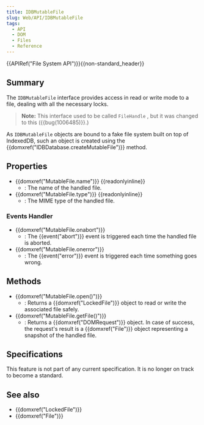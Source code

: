```yaml
---
title: IDBMutableFile
slug: Web/API/IDBMutableFile
tags:
  - API
  - DOM
  - Files
  - Reference
---
```

{{APIRef("File System API")}}{{non-standard_header}}

## Summary

The `IDBMutableFile` interface provides access in read or write mode to a file, dealing with all the necessary locks.

> **Note:** This interface used to be called `FileHandle` , but it was changed to this ({{bug(1006485)}}.)

As `IDBMutableFile` objects are bound to a fake file system built on top of IndexedDB, such an object is created using the {{domxref("IDBDatabase.createMutableFile")}} method.

## Properties

- {{domxref("MutableFile.name")}} {{readonlyinline}}
  - : The name of the handled file.
- {{domxref("MutableFile.type")}} {{readonlyinline}}
  - : The MIME type of the handled file.

### Events Handler

- {{domxref("MutableFile.onabort")}}
  - : The {{event("abort")}} event is triggered each time the handled file is aborted.
- {{domxref("MutableFile.onerror")}}
  - : The {{event("error")}} event is triggered each time something goes wrong.

## Methods

- {{domxref("MutableFile.open()")}}
  - : Returns a {{domxref("LockedFile")}} object to read or write the associated file safely.
- {{domxref("MutableFile.getFile()")}}
  - : Returns a {{domxref("DOMRequest")}} object. In case of success, the request's result is a {{domxref("File")}} object representing a snapshot of the handled file.

## Specifications

This feature is not part of any current specification. It is no longer on track to become a standard.

## See also

- {{domxref("LockedFile")}}
- {{domxref("File")}}

